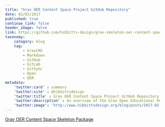 ```yaml
---
title: "Grav OER Content Space Project GitHub Repository"
date: 02/03/2017
published: true
continue_link: false
header_image: false
link: https://github.com/hibbitts-design/grav-skeleton-oer-content-space
taxonomy:
    category: blog
    tag:
        - GravCMS
        - Markdown
        - GitHub
        - GitLab
        - GitSync
        - Open
        - OER
metadata:
    'twitter:card' : summary
    'twitter:site' : @hibbittsdesign
    'twitter:title' : Grav OER Content Space Project GitHub Repository
    'twitter:description' : An overview of the Grav Open Educational Resources (OER) Space skeleton package.
    'twitter:image': 'http://www.hibbittsdesign.org/blog/posts/2017-02-03-grav-oer-content-space-project-github-repo-linked-page/screenshot.jpg'
---
```


<a class="embedly-card" data-card-align="left" href="https://github.com/hibbitts-design/grav-skeleton-oer-content-space">Grav OER Content Space Skeleton Package</a>
<script async src="//cdn.embedly.com/widgets/platform.js" charset="UTF-8"></script>
